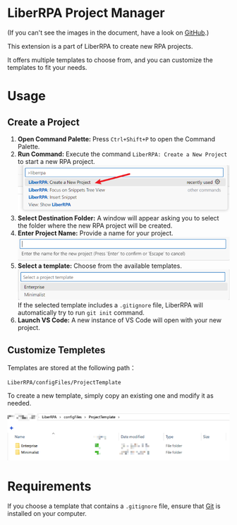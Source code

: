 # LiberRPA Project Manager

(If you can't see the images in the document, have a look on [GitHub](https://github.com/HUHARED/LiberRPA/blob/main/vscodeExtensions/liberrpa-project-manager/README.md).)

This extension is a part of LiberRPA to create new RPA projects.

It offers multiple templates to choose from, and you can customize the templates to fit your needs.

# Usage

## Create a Project

1. **Open Command Palette:**
   Press `Ctrl+Shift+P` to open the Command Palette.
2. **Run Command:**
   Execute the command `LiberRPA: Create a New Project` to start a new RPA project.
   ![1740223397190](md_images/README/1740223397190.png)
3. **Select Destination Folder:**
   A window will appear asking you to select the folder where the new RPA project will be created.
4. **Enter Project Name:**
   Provide a name for your project.
   ![1740299950040](md_images/README/1740299950040.png)
5. **Select a template:**
   Choose from the available templates.
   ![1740300020512](md_images/README/1740300020512.png)
   If the selected template includes a `.gitignore` file, LiberRPA will automatically try to run `git init` command.
6. **Launch VS Code:**
   A new instance of VS Code will open with your new project.

## Customize Templetes

Templates are stored at the following path：

`LiberRPA/configFiles/ProjectTemplate`

To create a new template, simply copy an existing one and modify it as needed.

![1740299894580](md_images/README/1740299894580.png)

# Requirements

If you choose a template that contains a `.gitignore` file, ensure that [Git](https://git-scm.com/) is installed on your computer.
